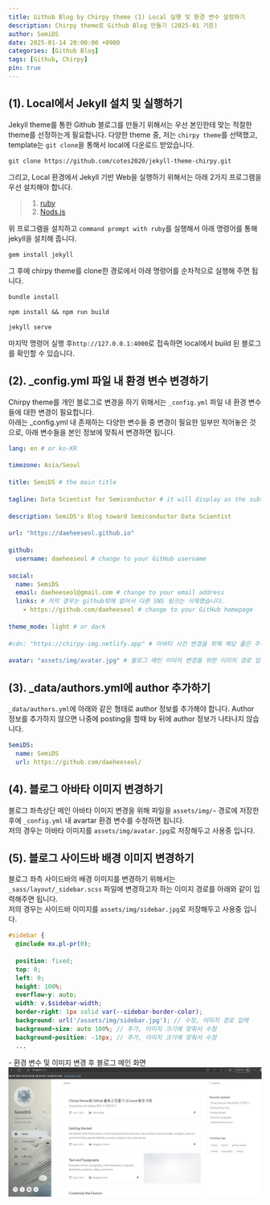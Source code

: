 ```yaml
---
title: Github Blog by Chirpy theme (1) Local 실행 및 환경 변수 설정하기
description: Chirpy theme로 Github Blog 만들기 (2025-01 기준)
author: SemiDS
date: 2025-01-14 20:00:00 +0900
categories: [Github Blog]
tags: [Github, Chirpy]
pin: true
---
```


## (1). Local에서 Jekyll 설치 및 실행하기
Jekyll theme를 통한 Github 블로그를 만들기 위해서는 우선 본인한테 맞는 적절한 theme를 선정하는게 필요합니다. 다양한 theme 중, 저는 `chirpy theme`를 선택했고, template는 `git clone`을 통해서 local에 다운로드 받았습니다. 

```shell
git clone https://github.com/cotes2020/jekyll-theme-chirpy.git
```

그리고, Local 환경에서 Jekyll 기반 Web을 실행하기 위해서는 아래 2가지 프로그램을 우선 설치해야 합니다.

>1. [ruby](https://rubyinstaller.org/)
>2. [Nods.js](https://nodejs.org/ko/download)

위 프로그램을 설치하고 `command prompt with ruby`를 실행해서 아래 명령어를 통해 jekyll을 설치해 줍니다.

```shell
gem install jekyll 
```

그 후에 chirpy theme를 clone한 경로에서 아래 명령어를 순차적으로 실행해 주면 됩니다.

```shell
bundle install
```

```shell
npm install && npm run build
```

```shell
jekyll serve
```
마지막 명령어 실행 후`http://127.0.0.1:4000`로 접속하면 local에서 build 된 블로그를 확인할 수 있습니다.

## (2). _config.yml 파일 내 환경 변수 변경하기

Chirpy theme를 개인 블로그로 변경을 하기 위해서는 `_config.yml` 파일 내 환경 변수들에 대한 변경이 필요합니다.  
아래는 _config.yml 내 존재하는 다양한 변수들 중 변경이 필요한 일부만 적어놓은 것으로, 아래 변수들을 본인 정보에 맞춰서 변경하면 됩니다.

```yaml
lang: en # or ko-KR

timezone: Asia/Seoul

title: SemiDS # the main title

tagline: Data Scientist for Semiconductor # it will display as the subtitle

description: SemiDS's Blog toward Semiconductor Data Scientist

url: "https://daeheeseol.github.io"

github:
  username: daeheeseol # change to your GitHub username

social: 
  name: SemiDS
  email: daeheeseol@gmail.com # change to your email address
  links: # 저의 경우는 github밖에 없어서 다른 SNS 링크는 삭제했습니다.
    - https://github.com/daeheeseol # change to your GitHub homepage

theme_mode: light # or dark

#cdn: "https://chirpy-img.netlify.app" # 아바타 사진 변경을 위해 해당 줄은 주석 처리

avatar: "assets/img/avatar.jpg" # 블로그 메인 이미지 변경을 위한 이미지 경로 입력
```

## (3). _data/authors.yml에 author 추가하기
`_data/authors.yml`에 아래와 같은 형태로 author 정보를 추가해야 합니다. Author 정보를 추가하지 않으면 나중에 posting을 할때 by 뒤에 author 정보가 나타나지 않습니다.

```yaml
SemiDS:
  name: SemiDS
  url: https://github.com/daeheeseol/
```

## (4). 블로그 아바타 이미지 변경하기
블로그 좌측상단 메인 아바타 이미지 변경을 위해 파일을 `assets/img/~` 경로에 저장한 후에 `_config.yml` 내 avartar 환경 변수를 수정하면 됩니다.  
저의 경우는 아바타 이미지를 `assets/img/avatar.jpg`로 저장해두고 사용중 입니다.  

## (5). 블로그 사이드바 배경 이미지 변경하기
블로그 좌측 사이드바의 배경 이미지를 변경하기 위해서는 `_sass/layout/_sidebar.scss` 파일에 변경하고자 하는 이미지 경로를 아래와 같이 입력해주면 됩니다.  
저의 경우는 사이드바 이미지를 `assets/img/sidebar.jpg`로 저장해두고 사용중 입니다. 
 
```scss
#sidebar {
  @include mx.pl-pr(0);

  position: fixed;
  top: 0;
  left: 0;
  height: 100%;
  overflow-y: auto;
  width: v.$sidebar-width;
  border-right: 1px solid var(--sidebar-border-color);
  background: url('/assets/img/sidebar.jpg'); // 수정, 이미지 경로 입력
  background-size: auto 100%; // 추가, 이미지 크기에 맞춰서 수정
  background-position: -10px; // 추가, 이미지 크기에 맞춰서 수정
  ...
```

\- 환경 변수 및 이미지 변경 후 블로그 메인 화면
![blog_main](/assets/img/posting/2025-01-08-github-blog-1_1.png)